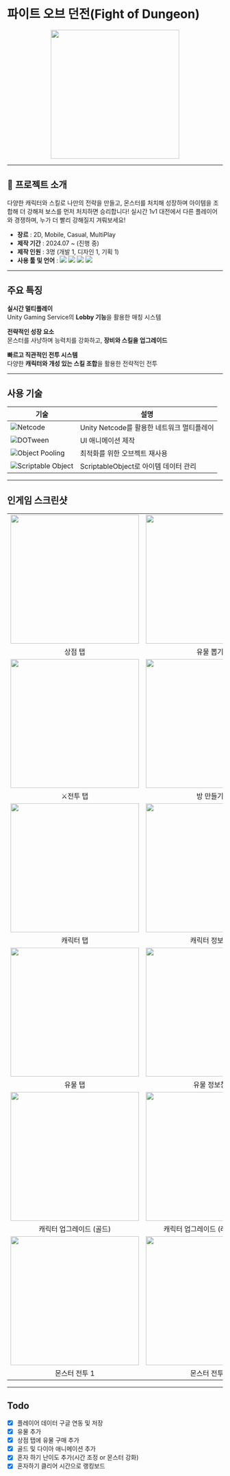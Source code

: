 # 파이트 오브 던전(Fight of Dungeon)

<p align="center">
  <img src="https://github.com/user-attachments/assets/16ed80bb-d608-4547-82de-d2d98b969672" width="300" height="300"/>
</p>

---

## 📝 프로젝트 소개
다양한 캐릭터와 스킬로 나만의 전략을 만들고, 몬스터를 처치해 성장하며 아이템을 조합해 더 강해져 보스를 먼저 처치하면 승리합니다! 실시간 1v1 대전에서 다른 플레이어와 경쟁하며, 누가 더 빨리 강해질지 겨뤄보세요!

- **장르** : 2D, Mobile, Casual, MultiPlay           
- **제작 기간** : 2024.07 ~ (진행 중)        
- **제작 인원** : 3명 (개발 1, 디자인 1, 기획 1)
- **사용 툴 및 언어** :  <img src="https://img.shields.io/badge/C%23-239120?style=flat-square&logo=c-sharp&logoColor=white"/> <img src="https://img.shields.io/badge/Unity-000000?style=flat-square&logo=unity&logoColor=white"/> <img src="https://img.shields.io/badge/Visual_Studio_Code-007ACC?style=flat-square&logo=visualstudiocode&logoColor=white"/> <img src="https://img.shields.io/badge/GitHub-181717?style=flat-square&logo=github&logoColor=white"/>  

---

## 주요 특징
**실시간 멀티플레이**  
Unity Gaming Service의 **Lobby 기능**을 활용한 매칭 시스템  

**전략적인 성장 요소**  
몬스터를 사냥하며 능력치를 강화하고, **장비와 스킬을 업그레이드**  

**빠르고 직관적인 전투 시스템**  
다양한 **캐릭터와 개성 있는 스킬 조합**을 활용한 전략적인 전투  

---

## 사용 기술
| 기술 | 설명 |
|------|------|
| ![Netcode](https://img.shields.io/badge/Netcode-6DB33F?style=flat-square&logo=unity&logoColor=white) | Unity Netcode를 활용한 네트워크 멀티플레이 |
| ![DOTween](https://img.shields.io/badge/DOTween-FF4088?style=flat-square&logo=dotnet&logoColor=white) | UI 애니메이션 제작 |
| ![Object Pooling](https://img.shields.io/badge/Object_Pooling-239120?style=flat-square&logo=unity&logoColor=white) | 최적화를 위한 오브젝트 재사용 |
| ![Scriptable Object](https://img.shields.io/badge/Scriptable_Object-501110?style=flat-square&logo=unity&logoColor=white) | ScriptableObject로 아이템 데이터 관리 |

---

## 인게임 스크린샷

<table>
  <tr>
    <td><img src="https://github.com/user-attachments/assets/071865e7-3e94-4208-a0dc-7eb62a390ba9" width="300"></td>
    <td><img src="https://github.com/user-attachments/assets/29c1d122-276f-4b59-a3bf-f34c0f04c8b2" width="300"></td>
    <td><img src="https://github.com/user-attachments/assets/7a58bebc-bec5-4ab1-a292-d4002d734040" width="300"></td>
  </tr>
  <tr>
    <td align="center">상점 탭</td>
    <td align="center">유물 뽑기</td>
    <td align="center">유물 뽑기 결과</td>
  </tr>
  <tr>
    <td><img src="https://github.com/user-attachments/assets/804196a2-05ad-4144-ac3d-6faabea46405" width="300"></td>
    <td><img src="https://github.com/user-attachments/assets/8c40ba29-4135-4a47-a1af-2ec421b597c8" width="300"></td>
    <td><img src="https://github.com/user-attachments/assets/c78d40a2-564f-4ab7-9c9f-f7422883e325" width="300"></td>
  </tr>
  <tr>
    <td align="center">⚔전투 탭</td>
    <td align="center">방 만들기</td>
    <td align="center">멀티 입장 코드</td>
  </tr>
  <tr>
    <td><img src="https://github.com/user-attachments/assets/cc427bf4-fe6d-4718-bef8-48d73ca33953" width="300"></td>
    <td><img src="https://github.com/user-attachments/assets/25eb1557-e9e6-4746-a8d3-d8e0c58860e5" width="300"></td>
  </tr>
  <tr>
    <td align="center">캐릭터 탭</td>
    <td align="center">캐릭터 정보창</td>
  </tr>
  <tr>
    <td><img src="https://github.com/user-attachments/assets/9c298975-e3bb-4822-8895-de4fc5e6d8b6" width="300"></td>
    <td><img src="https://github.com/user-attachments/assets/39779b4e-d184-4897-ba48-d65cd316a25f" width="300"></td>
  </tr>
  <tr>
    <td align="center">유물 탭</td>
    <td align="center">유물 정보창</td>
  </tr>
  <tr>
    <td><img src="https://github.com/user-attachments/assets/0468fb43-2f7c-41aa-9750-e6e7c0539b2c" width="300"></td>
    <td><img src="https://github.com/user-attachments/assets/178c91f0-0c71-40f8-b306-fdd807ea7457" width="300"></td>
    <td><img src="https://github.com/user-attachments/assets/5088be5f-af13-4589-b88c-fffe581d56ed" width="300"></td>
    <td><img src="https://github.com/user-attachments/assets/6049f9cf-5944-43b8-832e-47b599b1015d" width="300"></td>
  </tr>
  <tr>
    <td align="center">캐릭터 업그레이드 (골드)</td>
    <td align="center">캐릭터 업그레이드 (레벨 포인트)</td>
    <td align="center">아이템 구매 (상점)</td>
    <td align="center">몬스터 구역 포탈</td>
  </tr>
  <tr>
    <td><img src="https://github.com/user-attachments/assets/51663ea3-6bb3-430e-a79d-a513071416f4" width="300"></td>
    <td><img src="https://github.com/user-attachments/assets/b938aa76-596a-4b8a-9483-8bb9553df378" width="300"></td>
    <td><img src="https://github.com/user-attachments/assets/e1cbacca-b9cb-48bd-8319-c60b59a86c9c" width="300"></td>
    <td><img src="https://github.com/user-attachments/assets/08f0a374-91f8-4cd6-b3b0-b008ce76253b" width="300"></td>
  </tr>
  <tr>
    <td align="center">몬스터 전투 1</td>
    <td align="center">몬스터 전투 2</td>
    <td align="center">몬스터 전투 (멀티)</td>
    <td align="center">리스폰</td>
  </tr>
</table>

---

## Todo
- [x] 플레이어 데이터 구글 연동 및 저장
- [x] 유물 추가
- [x] 상점 탭에 유물 구매 추가
- [x] 골드 및 다이아 애니메이션 추가
- [x] 혼자 하기 난이도 추가(시간 조정 or 몬스터 강화)
- [x] 혼자하기 클리어 시간으로 랭킹보드
